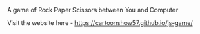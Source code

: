 A game of Rock Paper Scissors between You and Computer

Visit the website here - https://cartoonshow57.github.io/js-game/